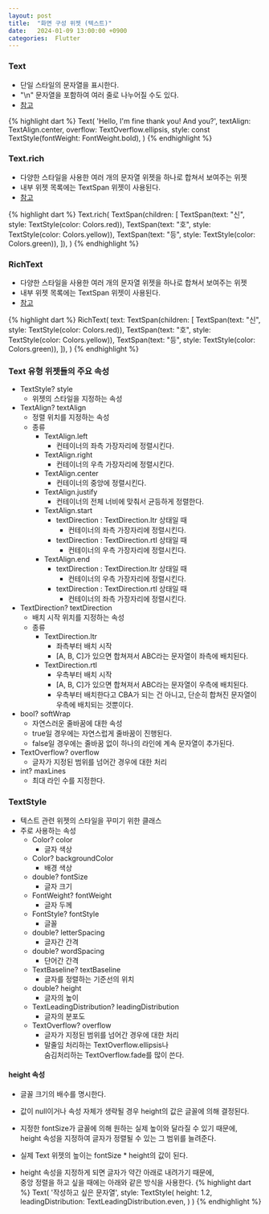 ```yaml
---
layout: post
title:  "화면 구성 위젯 (텍스트)"
date:   2024-01-09 13:00:00 +0900
categories:  Flutter
---
```


### Text

- 단일 스타일의 문자열을 표시한다.
- "\n" 문자열을 포함하여 여러 줄로 나누어질 수도 있다.
- [참고](https://api.flutter.dev/flutter/widgets/Text-class.html)

{% highlight dart %}
Text(
  'Hello, I'm fine thank you! And you?',
  textAlign: TextAlign.center,
  overflow: TextOverflow.ellipsis,
  style: const TextStyle(fontWeight: FontWeight.bold),
)
{% endhighlight %}

### Text.rich

- 다양한 스타일을 사용한 여러 개의 문자열 위젯을 하나로 합쳐서 보여주는 위젯
- 내부 위젯 목록에는 TextSpan 위젯이 사용된다.
- [참고](https://api.flutter.dev/flutter/widgets/Text/Text.rich.html)

{% highlight dart %}
Text.rich(
    TextSpan(children: [
        TextSpan(text: "신", style: TextStyle(color: Colors.red)),
        TextSpan(text: "호", style: TextStyle(color: Colors.yellow)),
        TextSpan(text: "등", style: TextStyle(color: Colors.green)),
    ]),
)
{% endhighlight %}

### RichText

- 다양한 스타일을 사용한 여러 개의 문자열 위젯을 하나로 합쳐서 보여주는 위젯
- 내부 위젯 목록에는 TextSpan 위젯이 사용된다.
- [참고](https://api.flutter.dev/flutter/widgets/RichText-class.html)

{% highlight dart %}
RichText(
    text: TextSpan(children: [
        TextSpan(text: "신", style: TextStyle(color: Colors.red)),
        TextSpan(text: "호", style: TextStyle(color: Colors.yellow)),
        TextSpan(text: "등", style: TextStyle(color: Colors.green)),
    ]),
)
{% endhighlight %}

### Text 유형 위젯들의 주요 속성

- TextStyle? style
    - 위젯의 스타일을 지정하는 속성
- TextAlign? textAlign
    - 정렬 위치를 지정하는 속성
    - 종류
        - TextAlign.left
            - 컨테이너의 좌측 가장자리에 정렬시킨다.
        - TextAlign.right
            - 컨테이너의 우측 가장자리에 정렬시킨다.
        - TextAlign.center
            - 컨테이너의 중앙에 정렬시킨다.
        - TextAlign.justify
            - 컨테이너의 전체 너비에 맞춰서 균등하게 정렬한다.
        - TextAlign.start
            - textDirection : TextDirection.ltr 상태일 때
                - 컨테이너의 좌측 가장자리에 정렬시킨다.
            - textDirection : TextDirection.rtl 상태일 때
                - 컨테이너의 우측 가장자리에 정렬시킨다.
        - TextAlign.end
            - textDirection : TextDirection.ltr 상태일 때
                - 컨테이너의 우측 가장자리에 정렬시킨다.
            - textDirection : TextDirection.rtl 상태일 때
                - 컨테이너의 좌측 가장자리에 정렬시킨다.
- TextDirection? textDirection
    - 배치 시작 위치를 지정하는 속성
    - 종류
        - TextDirection.ltr
            - 좌측부터 배치 시작
            - [A, B, C]가 있으면 합쳐져서 ABC라는 문자열이 좌측에 배치된다.
        - TextDirection.rtl
            - 우측부터 배치 시작
            - [A, B, C]가 있으면 합쳐져서 ABC라는 문자열이 우측에 배치된다.
            - 우측부터 배치한다고 CBA가 되는 건 아니고, 단순히 합쳐진 문자열이 우측에 배치되는 것뿐이다.
- bool? softWrap
    - 자연스러운 줄바꿈에 대한 속성
    - true일 경우에는 자연스럽게 줄바꿈이 진행된다.
    - false일 경우에는 줄바꿈 없이 하나의 라인에 계속 문자열이 추가된다.
- TextOverflow? overflow
    - 글자가 지정된 범위를 넘어간 경우에 대한 처리
- int? maxLines
    - 최대 라인 수를 지정한다.

### TextStyle

- 텍스트 관련 위젯의 스타일을 꾸미기 위한 클래스
- 주로 사용하는 속성
    - Color? color
        - 글자 색상
    - Color? backgroundColor
        - 배경 색상
    - double? fontSize
        - 글자 크기
    - FontWeight? fontWeight
        - 글자 두께
    - FontStyle? fontStyle
        - 글꼴
    - double? letterSpacing
        - 글자간 간격
    - double? wordSpacing
        - 단어간 간격
    - TextBaseline? textBaseline
        - 글자를 정렬하는 기준선의 위치
    - double? height
        - 글자의 높이
    - TextLeadingDistribution? leadingDistribution
        - 글자의 분포도
    - TextOverflow? overflow
        - 글자가 지정된 범위를 넘어간 경우에 대한 처리
        - 말줄임 처리하는 TextOverflow.ellipsis나  
        숨김처리하는 TextOverflow.fade를 많이 쓴다.

#### height 속성

- 글꼴 크기의 배수를 명시한다.
- 값이 null이거나 속성 자체가 생략될 경우 height의 값은 글꼴에 의해 결정된다.
- 지정한 fontSize가 글꼴에 의해 원하는 실제 높이와 달라질 수 있기 때문에,  
height 속성을 지정하여 글자가 정렬될 수 있는 그 범위를 늘려준다.
- 실제 Text 위젯의 높이는 fontSize * height의 값이 된다.

- height 속성을 지정하게 되면 글자가 약간 아래로 내려가기 때문에,  
중앙 정렬을 하고 싶을 때에는 아래와 같은 방식을 사용한다.
{% highlight dart %}
Text(
    '작성하고 싶은 문자열',
    style: TextStyle(
        height: 1.2,
        leadingDistribution: TextLeadingDistribution.even,
    )
)
{% endhighlight %}